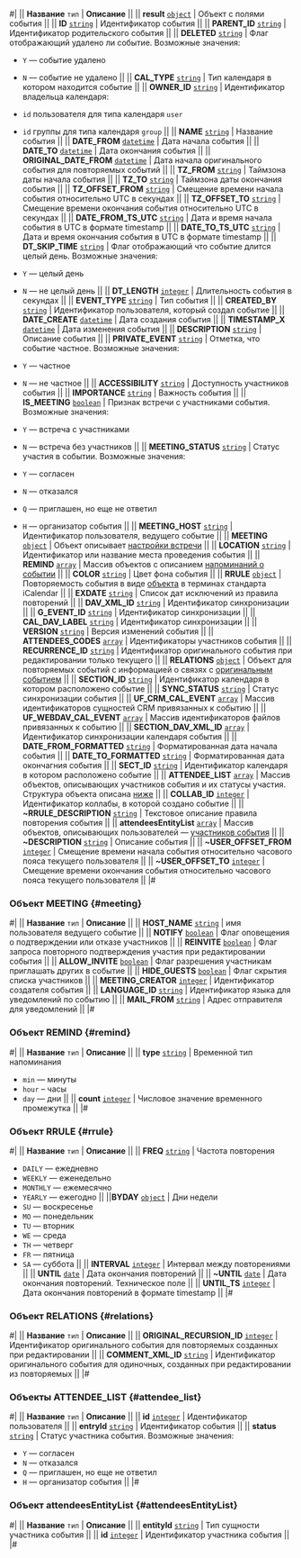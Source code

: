 #|
|| **Название**
`тип` | **Описание** ||
|| **result**
[`object`](../../data-types.md) | Объект с полями события ||
|| **ID**
[`string`](../../data-types.md) | Идентификатор события ||
|| **PARENT_ID**
[`string`](../../data-types.md) | Идентификатор родительского события ||
|| **DELETED**
[`string`](../../data-types.md) | Флаг отображающий удалено ли событие. Возможные значения:
- `Y` — событие удалено
- `N` — событие не удалено  ||
|| **CAL_TYPE**
[`string`](../../data-types.md) | Тип календаря в котором находится событие ||
|| **OWNER_ID**
[`string`](../../data-types.md) | Идентификатор владельца календаря:
- `id` пользователя для типа календаря `user`
- `id` группы для типа календаря `group` ||
|| **NAME**
[`string`](../../data-types.md) | Название события ||
|| **DATE_FROM**
[`datetime`](../../data-types.md) | Дата начала события ||
|| **DATE_TO**
[`datetime`](../../data-types.md) | Дата окончания события ||
|| **ORIGINAL_DATE_FROM**
[`datetime`](../../data-types.md) | Дата начала оригинального события для повторяемых событий ||
|| **TZ_FROM**
[`string`](../../data-types.md) | Таймзона даты начала события ||
|| **TZ_TO**
[`string`](../../data-types.md) | Таймзона даты окончания события ||
|| **TZ_OFFSET_FROM**
[`string`](../../data-types.md) | Смещение времени начала события относительно UTC в секундах ||
|| **TZ_OFFSET_TO**
[`string`](../../data-types.md) | Смещение времени окончания события относительно UTC в секундах ||
|| **DATE_FROM_TS_UTC**
[`string`](../../data-types.md) | Дата и время начала события в UTC в формате timestamp ||
|| **DATE_TO_TS_UTC**
[`string`](../../data-types.md) | Дата и время окончания события в UTC в формате timestamp ||
|| **DT_SKIP_TIME**
[`string`](../../data-types.md) | Флаг отображающий что событие длится целый день. Возможные значения: 
- `Y` — целый день
- `N` — не целый день ||
|| **DT_LENGTH**
[`integer`](../../data-types.md) | Длительность события в секундах ||
|| **EVENT_TYPE**
[`string`](../../data-types.md) | Тип события ||
|| **CREATED_BY**
[`string`](../../data-types.md) | Идентификатор пользователя, который создал событие ||
|| **DATE_CREATE**
[`datetime`](../../data-types.md) | Дата создания события ||
|| **TIMESTAMP_X**
[`datetime`](../../data-types.md) | Дата изменения события ||
|| **DESCRIPTION**
[`string`](../../data-types.md) | Описание события ||
|| **PRIVATE_EVENT**
[`string`](../../data-types.md) | Отметка, что событие частное. Возможные значения:

- `Y` — частное
- `N` — не частное ||
|| **ACCESSIBILITY**
[`string`](../../data-types.md) | Доступность участников события ||
|| **IMPORTANCE**
[`string`](../../data-types.md) | Важность события ||
|| **IS_MEETING**
[`boolean`](../../data-types.md) | Признак встречи с участниками события. Возможные значения: 

- `Y` — встреча с участниками
- `N` — встреча без участников ||
|| **MEETING_STATUS**
[`string`](../../data-types.md) | Статус участия в событии. Возможные значения:
- `Y` — согласен
- `N` — отказался
- `Q` — приглашен, но еще не ответил
- `H` — организатор события ||
|| **MEETING_HOST**
[`string`](../../data-types.md) | Идентификатор пользователя, ведущего событие ||
|| **MEETING**
[`object`](../../data-types.md) | Объект описывает [настройки встречи](#meeting) ||
|| **LOCATION**
[`string`](../../data-types.md) | Идентификатор или название места проведения события ||
|| **REMIND**
[`array`](../../data-types.md) | Массив объектов с описанием [напоминаний о событии](#remind) ||
|| **COLOR**
[`string`](../../data-types.md) | Цвет фона события ||
|| **RRULE**
[`object`](../../data-types.md) | Повторяемость события в виде [объекта](#rrule) в терминах стандарта iCalendar ||
|| **EXDATE**
[`string`](../../data-types.md) | Список дат исключений из правила повторений ||
|| **DAV_XML_ID**
[`string`](../../data-types.md) | Идентификатор синхронизации ||
|| **G_EVENT_ID**
[`string`](../../data-types.md) | Идентификатор синхронизации ||
|| **CAL_DAV_LABEL**
[`string`](../../data-types.md) | Идентификатор синхронизации ||
|| **VERSION**
[`string`](../../data-types.md) | Версия изменений события ||
|| **ATTENDEES_CODES**
[`array`](../../data-types.md) | Идентификаторы участников события ||
|| **RECURRENCE_ID**
[`string`](../../data-types.md) | Идентификатор оригинального события при редактировании только текущего ||
|| **RELATIONS**
[`object`](../../data-types.md) | Объект для повторяемых событий с информацией о связях с [оригинальным событием](#relations) ||
|| **SECTION_ID**
[`string`](../../data-types.md) | Идентификатор календаря в котором расположено событие ||
|| **SYNC_STATUS**
[`string`](../../data-types.md) | Статус синхронизации события ||
|| **UF_CRM_CAL_EVENT**
[`array`](../../data-types.md) | Массив идентификаторов сущностей CRM привязанных к событию ||
|| **UF_WEBDAV_CAL_EVENT**
[`array`](../../data-types.md) | Массив идентификаторов файлов привязанных к событию ||
|| **SECTION_DAV_XML_ID**
[`array`](../../data-types.md) | Идентификатор синхронизации календаря события ||
|| **DATE_FROM_FORMATTED**
[`string`](../../data-types.md) | Форматированная дата начала события ||
|| **DATE_TO_FORMATTED**
[`string`](../../data-types.md) | Форматированная дата окончагния события ||
|| **SECT_ID**
[`string`](../../data-types.md) | Идентификатор календаря в котором расположено событие ||
|| **ATTENDEE_LIST**
[`array`](../../data-types.md) | Массив объектов, описывающих участников события и их статусы участия. Структура объекта описана [ниже](#attendee_list) ||
|| **COLLAB_ID**
[`integer`](../../data-types.md) | Идентификатор коллабы, в которой создано событие ||
|| **~RRULE_DESCRIPTION**
[`string`](../../data-types.md) | Текстовое описание правила повторения события ||
|| **attendeesEntityList**
[`array`](../../data-types.md) | Массив объектов, описывающих пользователей — [участников события](#attendeesEntityList) ||
|| **~DESCRIPTION**
[`string`](../../data-types.md) | Описание события ||
|| **~USER_OFFSET_FROM**
[`integer`](../../data-types.md) | Смещение времени начала события относительно часового пояса текущего пользователя ||
|| **~USER_OFFSET_TO**
[`integer`](../../data-types.md) | Смещение времени окончания события относительно часового пояса текущего пользователя ||
|#

### Объект MEETING {#meeting}

#|
|| **Название**
`тип` | **Описание** ||
|| **HOST_NAME**
[`string`](../../data-types.md) | имя пользователя ведущего событие ||
|| **NOTIFY**
[`boolean`](../../data-types.md) | Флаг оповещения о подтверждении или отказе участников ||
|| **REINVITE**
[`boolean`](../../data-types.md) | Флаг запроса повторного подтверждения участия при редактировании события ||
|| **ALLOW_INVITE**
[`boolean`](../../data-types.md) | Флаг разрешения участникам приглашать других в событие ||
|| **HIDE_GUESTS**
[`boolean`](../../data-types.md) | Флаг скрытия списка участников ||
|| **MEETING_CREATOR**
[`integer`](../../data-types.md) | Идентификатор создателя события ||
|| **LANGUAGE_ID**
[`string`](../../data-types.md) | Идентификатор языка для уведомлений по событию ||
|| **MAIL_FROM**
[`string`](../../data-types.md) | Адрес отправителя для уведомлений ||
|#

### Объект REMIND {#remind}

#|
|| **Название**
`тип` | **Описание** ||
|| **type**
[`string`](../../data-types.md) | Временной тип напоминания
- `min` — минуты
- `hour` – часы
- `day` — дни ||
|| **count**
[`integer`](../../data-types.md) | Числовое значение временного промежутка ||
|#

### Объект RRULE {#rrule}

#|
|| **Название**
`тип` | **Описание** ||
|| **FREQ**
[`string`](../../data-types.md) | Частота повторения
- `DAILY` — ежедневно
- `WEEKLY` — еженедельно
- `MONTHLY` — ежемесячно
- `YEARLY` — ежегодно
||
||**BYDAY**
[`object`](../../data-types.md) | Дни недели
- `SU` — воскресенье
- `MO` — понедельник
- `TU` — вторник
- `WE` — среда
- `TH` — четверг
- `FR` — пятница
- `SA` — суббота ||
|| **INTERVAL**
[`integer`](../../data-types.md) | Интервал между повторениями ||
|| **UNTIL**
[`date`](../../data-types.md) | Дата окончания повторений ||
|| **~UNTIL**
[`date`](../../data-types.md) | Дата окончания повторений. Техническое поле ||
|| **UNTIL_TS**
[`integer`](../../data-types.md) | Дата окончания повторений в формате timestamp ||
|#

### Объект RELATIONS {#relations}

#|
|| **Название**
`тип` | **Описание** ||
|| **ORIGINAL_RECURSION_ID**
[`integer`](../../data-types.md) | Идентификатор оригинального события для повторяемых созданных при редактировании ||
|| **COMMENT_XML_ID**
[`string`](../../data-types.md) | Идентификатор оригинального события для одиночных, созданных при редактировании из повторяемых ||
|#

### Объекты ATTENDEE_LIST {#attendee_list}

#|
|| **Название**
`тип` | **Описание** ||
|| **id**
[`integer`](../../data-types.md) | Идентификатор пользователя ||
|| **entryId**
[`string`](../../data-types.md) | Идентификатор события ||
|| **status**
[`string`](../../data-types.md) | Статус участника события. Возможные значения:
- `Y` — согласен
- `N` — отказался
- `Q` — приглашен, но еще не ответил
- `H` — организатор события ||
|#

### Объект attendeesEntityList {#attendeesEntityList}

#|
|| **Название**
`тип` | **Описание** ||
|| **entityId**
[`string`](../../data-types.md) | Тип сущности участника события ||
|| **id**
[`integer`](../../data-types.md) | Идентификатор участника события ||
|#
